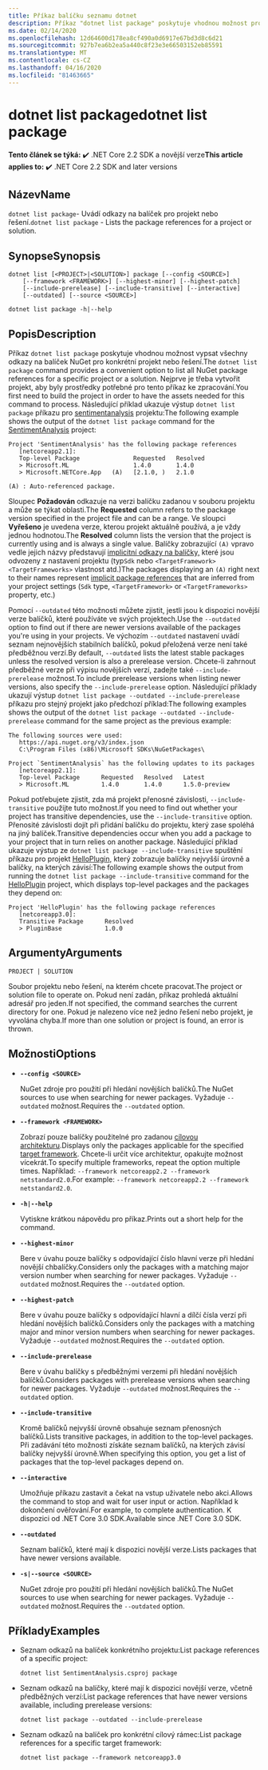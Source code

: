 ```yaml
---
title: Příkaz balíčku seznamu dotnet
description: Příkaz "dotnet list package" poskytuje vhodnou možnost pro seznam odkazů na balíček pro projekt nebo řešení.
ms.date: 02/14/2020
ms.openlocfilehash: 12d64600d178ea8cf490a0d6917e67bd3d8c6d21
ms.sourcegitcommit: 927b7ea6b2ea5a440c8f23e3e66503152eb85591
ms.translationtype: MT
ms.contentlocale: cs-CZ
ms.lasthandoff: 04/16/2020
ms.locfileid: "81463665"
---
```

# <a name="dotnet-list-package"></a><span data-ttu-id="d5fb3-103">dotnet list package</span><span class="sxs-lookup"><span data-stu-id="d5fb3-103">dotnet list package</span></span>

<span data-ttu-id="d5fb3-104">**Tento článek se týká:** ✔️ .NET Core 2.2 SDK a novější verze</span><span class="sxs-lookup"><span data-stu-id="d5fb3-104">**This article applies to:** ✔️ .NET Core 2.2 SDK and later versions</span></span>

## <a name="name"></a><span data-ttu-id="d5fb3-105">Název</span><span class="sxs-lookup"><span data-stu-id="d5fb3-105">Name</span></span>

<span data-ttu-id="d5fb3-106">`dotnet list package`- Uvádí odkazy na balíček pro projekt nebo řešení.</span><span class="sxs-lookup"><span data-stu-id="d5fb3-106">`dotnet list package` - Lists the package references for a project or solution.</span></span>

## <a name="synopsis"></a><span data-ttu-id="d5fb3-107">Synopse</span><span class="sxs-lookup"><span data-stu-id="d5fb3-107">Synopsis</span></span>

```dotnetcli
dotnet list [<PROJECT>|<SOLUTION>] package [--config <SOURCE>]
    [--framework <FRAMEWORK>] [--highest-minor] [--highest-patch]
    [--include-prerelease] [--include-transitive] [--interactive]
    [--outdated] [--source <SOURCE>]

dotnet list package -h|--help
```

## <a name="description"></a><span data-ttu-id="d5fb3-108">Popis</span><span class="sxs-lookup"><span data-stu-id="d5fb3-108">Description</span></span>

<span data-ttu-id="d5fb3-109">Příkaz `dotnet list package` poskytuje vhodnou možnost vypsat všechny odkazy na balíček NuGet pro konkrétní projekt nebo řešení.</span><span class="sxs-lookup"><span data-stu-id="d5fb3-109">The `dotnet list package` command provides a convenient option to list all NuGet package references for a specific project or a solution.</span></span> <span data-ttu-id="d5fb3-110">Nejprve je třeba vytvořit projekt, aby byly prostředky potřebné pro tento příkaz ke zpracování.</span><span class="sxs-lookup"><span data-stu-id="d5fb3-110">You first need to build the project in order to have the assets needed for this command to process.</span></span> <span data-ttu-id="d5fb3-111">Následující příklad ukazuje výstup `dotnet list package` příkazu pro [sentimentanalysis](https://github.com/dotnet/samples/tree/master/machine-learning/tutorials/SentimentAnalysis) projektu:</span><span class="sxs-lookup"><span data-stu-id="d5fb3-111">The following example shows the output of the `dotnet list package` command for the [SentimentAnalysis](https://github.com/dotnet/samples/tree/master/machine-learning/tutorials/SentimentAnalysis) project:</span></span>

```output
Project 'SentimentAnalysis' has the following package references
   [netcoreapp2.1]:
   Top-level Package               Requested   Resolved
   > Microsoft.ML                  1.4.0       1.4.0
   > Microsoft.NETCore.App   (A)   [2.1.0, )   2.1.0

(A) : Auto-referenced package.
```

<span data-ttu-id="d5fb3-112">Sloupec **Požadován** odkazuje na verzi balíčku zadanou v souboru projektu a může se týkat oblasti.</span><span class="sxs-lookup"><span data-stu-id="d5fb3-112">The **Requested** column refers to the package version specified in the project file and can be a range.</span></span> <span data-ttu-id="d5fb3-113">Ve sloupci **Vyřešeno** je uvedena verze, kterou projekt aktuálně používá, a je vždy jednou hodnotou.</span><span class="sxs-lookup"><span data-stu-id="d5fb3-113">The **Resolved** column lists the version that the project is currently using and is always a single value.</span></span> <span data-ttu-id="d5fb3-114">Balíčky zobrazující `(A)` vpravo vedle jejich názvy představují [implicitní odkazy na balíčky,](csproj.md#implicit-package-references) které jsou odvozeny z nastavení projektu (typ`Sdk` nebo `<TargetFramework>` `<TargetFrameworks>` vlastnost atd.)</span><span class="sxs-lookup"><span data-stu-id="d5fb3-114">The packages displaying an `(A)` right next to their names represent [implicit package references](csproj.md#implicit-package-references) that are inferred from your project settings (`Sdk` type, `<TargetFramework>` or `<TargetFrameworks>` property, etc.)</span></span>

<span data-ttu-id="d5fb3-115">Pomocí `--outdated` této možnosti můžete zjistit, jestli jsou k dispozici novější verze balíčků, které používáte ve svých projektech.</span><span class="sxs-lookup"><span data-stu-id="d5fb3-115">Use the `--outdated` option to find out if there are newer versions available of the packages you're using in your projects.</span></span> <span data-ttu-id="d5fb3-116">Ve výchozím `--outdated` nastavení uvádí seznam nejnovějších stabilních balíčků, pokud přeložená verze není také předběžnou verzí.</span><span class="sxs-lookup"><span data-stu-id="d5fb3-116">By default, `--outdated` lists the latest stable packages unless the resolved version is also a prerelease version.</span></span> <span data-ttu-id="d5fb3-117">Chcete-li zahrnout předběžné verze při výpisu novějších verzí, zadejte také `--include-prerelease` možnost.</span><span class="sxs-lookup"><span data-stu-id="d5fb3-117">To include prerelease versions when listing newer versions, also specify the `--include-prerelease` option.</span></span> <span data-ttu-id="d5fb3-118">Následující příklady ukazují výstup `dotnet list package --outdated --include-prerelease` příkazu pro stejný projekt jako předchozí příklad:</span><span class="sxs-lookup"><span data-stu-id="d5fb3-118">The following examples shows the output of the `dotnet list package --outdated --include-prerelease` command for the same project as the previous example:</span></span>

```output
The following sources were used:
   https://api.nuget.org/v3/index.json
   C:\Program Files (x86)\Microsoft SDKs\NuGetPackages\

Project `SentimentAnalysis` has the following updates to its packages
   [netcoreapp2.1]:
   Top-level Package      Requested   Resolved   Latest
   > Microsoft.ML         1.4.0       1.4.0      1.5.0-preview
```

<span data-ttu-id="d5fb3-119">Pokud potřebujete zjistit, zda má projekt přenosné závislosti, `--include-transitive` použijte tuto možnost.</span><span class="sxs-lookup"><span data-stu-id="d5fb3-119">If you need to find out whether your project has transitive dependencies, use the `--include-transitive` option.</span></span> <span data-ttu-id="d5fb3-120">Přenosité závislosti dojít při přidání balíčku do projektu, který zase spoléhá na jiný balíček.</span><span class="sxs-lookup"><span data-stu-id="d5fb3-120">Transitive dependencies occur when you add a package to your project that in turn relies on another package.</span></span> <span data-ttu-id="d5fb3-121">Následující příklad ukazuje výstup ze `dotnet list package --include-transitive` spuštění příkazu pro projekt [HelloPlugin,](https://github.com/dotnet/samples/tree/master/core/extensions/AppWithPlugin/HelloPlugin) který zobrazuje balíčky nejvyšší úrovně a balíčky, na kterých závisí:</span><span class="sxs-lookup"><span data-stu-id="d5fb3-121">The following example shows the output from running the `dotnet list package --include-transitive` command for the [HelloPlugin](https://github.com/dotnet/samples/tree/master/core/extensions/AppWithPlugin/HelloPlugin) project, which displays top-level packages and the packages they depend on:</span></span>

```output
Project 'HelloPlugin' has the following package references
   [netcoreapp3.0]:
   Transitive Package      Resolved
   > PluginBase            1.0.0
```

## <a name="arguments"></a><span data-ttu-id="d5fb3-122">Argumenty</span><span class="sxs-lookup"><span data-stu-id="d5fb3-122">Arguments</span></span>

`PROJECT | SOLUTION`

<span data-ttu-id="d5fb3-123">Soubor projektu nebo řešení, na kterém chcete pracovat.</span><span class="sxs-lookup"><span data-stu-id="d5fb3-123">The project or solution file to operate on.</span></span> <span data-ttu-id="d5fb3-124">Pokud není zadán, příkaz prohledá aktuální adresář pro jeden.</span><span class="sxs-lookup"><span data-stu-id="d5fb3-124">If not specified, the command searches the current directory for one.</span></span> <span data-ttu-id="d5fb3-125">Pokud je nalezeno více než jedno řešení nebo projekt, je vyvolána chyba.</span><span class="sxs-lookup"><span data-stu-id="d5fb3-125">If more than one solution or project is found, an error is thrown.</span></span>

## <a name="options"></a><span data-ttu-id="d5fb3-126">Možnosti</span><span class="sxs-lookup"><span data-stu-id="d5fb3-126">Options</span></span>

- **`--config <SOURCE>`**

  <span data-ttu-id="d5fb3-127">NuGet zdroje pro použití při hledání novějších balíčků.</span><span class="sxs-lookup"><span data-stu-id="d5fb3-127">The NuGet sources to use when searching for newer packages.</span></span> <span data-ttu-id="d5fb3-128">Vyžaduje `--outdated` možnost.</span><span class="sxs-lookup"><span data-stu-id="d5fb3-128">Requires the `--outdated` option.</span></span>

- **`--framework <FRAMEWORK>`**

  <span data-ttu-id="d5fb3-129">Zobrazí pouze balíčky použitelné pro zadanou [cílovou architekturu](../../standard/frameworks.md).</span><span class="sxs-lookup"><span data-stu-id="d5fb3-129">Displays only the packages applicable for the specified [target framework](../../standard/frameworks.md).</span></span> <span data-ttu-id="d5fb3-130">Chcete-li určit více architektur, opakujte možnost vícekrát.</span><span class="sxs-lookup"><span data-stu-id="d5fb3-130">To specify multiple frameworks, repeat the option multiple times.</span></span> <span data-ttu-id="d5fb3-131">Například: `--framework netcoreapp2.2 --framework netstandard2.0`.</span><span class="sxs-lookup"><span data-stu-id="d5fb3-131">For example: `--framework netcoreapp2.2 --framework netstandard2.0`.</span></span>

- **`-h|--help`**

  <span data-ttu-id="d5fb3-132">Vytiskne krátkou nápovědu pro příkaz.</span><span class="sxs-lookup"><span data-stu-id="d5fb3-132">Prints out a short help for the command.</span></span>

- **`--highest-minor`**

  <span data-ttu-id="d5fb3-133">Bere v úvahu pouze balíčky s odpovídající číslo hlavní verze při hledání novější chbalíčky.</span><span class="sxs-lookup"><span data-stu-id="d5fb3-133">Considers only the packages with a matching major version number when searching for newer packages.</span></span> <span data-ttu-id="d5fb3-134">Vyžaduje `--outdated` možnost.</span><span class="sxs-lookup"><span data-stu-id="d5fb3-134">Requires the `--outdated` option.</span></span>

- **`--highest-patch`**

  <span data-ttu-id="d5fb3-135">Bere v úvahu pouze balíčky s odpovídající hlavní a dílčí čísla verzí při hledání novějších balíčků.</span><span class="sxs-lookup"><span data-stu-id="d5fb3-135">Considers only the packages with a matching major and minor version numbers when searching for newer packages.</span></span> <span data-ttu-id="d5fb3-136">Vyžaduje `--outdated` možnost.</span><span class="sxs-lookup"><span data-stu-id="d5fb3-136">Requires the `--outdated` option.</span></span>

- **`--include-prerelease`**

  <span data-ttu-id="d5fb3-137">Bere v úvahu balíčky s předběžnými verzemi při hledání novějších balíčků.</span><span class="sxs-lookup"><span data-stu-id="d5fb3-137">Considers packages with prerelease versions when searching for newer packages.</span></span> <span data-ttu-id="d5fb3-138">Vyžaduje `--outdated` možnost.</span><span class="sxs-lookup"><span data-stu-id="d5fb3-138">Requires the `--outdated` option.</span></span>

- **`--include-transitive`**

  <span data-ttu-id="d5fb3-139">Kromě balíčků nejvyšší úrovně obsahuje seznam přenosných balíčků.</span><span class="sxs-lookup"><span data-stu-id="d5fb3-139">Lists transitive packages, in addition to the top-level packages.</span></span> <span data-ttu-id="d5fb3-140">Při zadávání této možnosti získáte seznam balíčků, na kterých závisí balíčky nejvyšší úrovně.</span><span class="sxs-lookup"><span data-stu-id="d5fb3-140">When specifying this option, you get a list of packages that the top-level packages depend on.</span></span>

- **`--interactive`**

  <span data-ttu-id="d5fb3-141">Umožňuje příkazu zastavit a čekat na vstup uživatele nebo akci.</span><span class="sxs-lookup"><span data-stu-id="d5fb3-141">Allows the command to stop and wait for user input or action.</span></span> <span data-ttu-id="d5fb3-142">Například k dokončení ověřování.</span><span class="sxs-lookup"><span data-stu-id="d5fb3-142">For example, to complete authentication.</span></span> <span data-ttu-id="d5fb3-143">K dispozici od .NET Core 3.0 SDK.</span><span class="sxs-lookup"><span data-stu-id="d5fb3-143">Available since .NET Core 3.0 SDK.</span></span>

- **`--outdated`**

  <span data-ttu-id="d5fb3-144">Seznam balíčků, které mají k dispozici novější verze.</span><span class="sxs-lookup"><span data-stu-id="d5fb3-144">Lists packages that have newer versions available.</span></span>

- **`-s|--source <SOURCE>`**

  <span data-ttu-id="d5fb3-145">NuGet zdroje pro použití při hledání novějších balíčků.</span><span class="sxs-lookup"><span data-stu-id="d5fb3-145">The NuGet sources to use when searching for newer packages.</span></span> <span data-ttu-id="d5fb3-146">Vyžaduje `--outdated` možnost.</span><span class="sxs-lookup"><span data-stu-id="d5fb3-146">Requires the `--outdated` option.</span></span>

## <a name="examples"></a><span data-ttu-id="d5fb3-147">Příklady</span><span class="sxs-lookup"><span data-stu-id="d5fb3-147">Examples</span></span>

- <span data-ttu-id="d5fb3-148">Seznam odkazů na balíček konkrétního projektu:</span><span class="sxs-lookup"><span data-stu-id="d5fb3-148">List package references of a specific project:</span></span>

  ```dotnetcli
  dotnet list SentimentAnalysis.csproj package
  ```

- <span data-ttu-id="d5fb3-149">Seznam odkazů na balíčky, které mají k dispozici novější verze, včetně předběžných verzí:</span><span class="sxs-lookup"><span data-stu-id="d5fb3-149">List package references that have newer versions available, including prerelease versions:</span></span>

  ```dotnetcli
  dotnet list package --outdated --include-prerelease
  ```

- <span data-ttu-id="d5fb3-150">Seznam odkazů na balíček pro konkrétní cílový rámec:</span><span class="sxs-lookup"><span data-stu-id="d5fb3-150">List package references for a specific target framework:</span></span>

  ```dotnetcli
  dotnet list package --framework netcoreapp3.0
  ```
